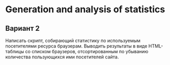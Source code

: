 # Generation and analysis of statistics
## Вариант 2 
Написать скрипт, собирающий статистику по используемым посетителями ресурса браузерам. Выводить результаты в виде HTML-таблицы со списком браузеров, отсортированным по убыванию количества пользующихся ими посетителей сайта.
